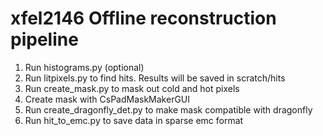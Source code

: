 # xfel2146 Offline reconstruction pipeline

1. Run histograms.py (optional)
2. Run litpixels.py to find hits. Results will be saved in scratch/hits
3. Run create_mask.py to mask out cold and hot pixels
4. Create mask with CsPadMaskMakerGUI
5. Run create_dragonfly_det.py to make mask compatible with dragonfly
6. Run hit_to_emc.py to save data in sparse emc format
